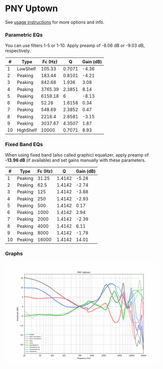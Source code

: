 # PNY Uptown
See [usage instructions](https://github.com/jaakkopasanen/AutoEq#usage) for more options and info.

### Parametric EQs
You can use filters 1-5 or 1-10. Apply preamp of -8.06 dB or -9.03 dB, respectively.

|   # | Type      |   Fc (Hz) |      Q |   Gain (dB) |
|-----|-----------|-----------|--------|-------------|
|   1 | LowShelf  |    105.33 | 0.7071 |       -4.36 |
|   2 | Peaking   |    183.44 | 0.8101 |       -4.21 |
|   3 | Peaking   |    842.68 | 1.936  |        3.08 |
|   4 | Peaking   |   3765.39 | 2.3851 |        8.14 |
|   5 | Peaking   |   6159.18 | 6      |       -8.13 |
|   6 | Peaking   |     52.28 | 1.6158 |        0.34 |
|   7 | Peaking   |    548.69 | 2.3852 |        0.47 |
|   8 | Peaking   |   2218.4  | 2.8581 |       -3.15 |
|   9 | Peaking   |   3037.67 | 4.3507 |        1.87 |
|  10 | HighShelf |  10000    | 0.7071 |        8.93 |

### Fixed Band EQs
When using fixed band (also called graphic) equalizer, apply preamp of **-13.96 dB** (if available) and set gains manually with these parameters.

|   # | Type    |   Fc (Hz) |      Q |   Gain (dB) |
|-----|---------|-----------|--------|-------------|
|   1 | Peaking |     31.25 | 1.4142 |       -5.28 |
|   2 | Peaking |     62.5  | 1.4142 |       -2.74 |
|   3 | Peaking |    125    | 1.4142 |       -3.88 |
|   4 | Peaking |    250    | 1.4142 |       -2.93 |
|   5 | Peaking |    500    | 1.4142 |        0.17 |
|   6 | Peaking |   1000    | 1.4142 |        2.94 |
|   7 | Peaking |   2000    | 1.4142 |       -2.39 |
|   8 | Peaking |   4000    | 1.4142 |        6.11 |
|   9 | Peaking |   8000    | 1.4142 |       -1.78 |
|  10 | Peaking |  16000    | 1.4142 |       14.01 |

### Graphs
![](./PNY%20Uptown.png)
